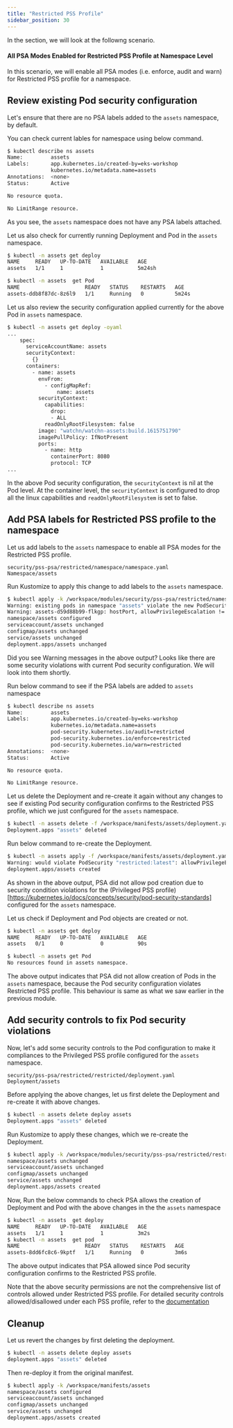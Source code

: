 ```yaml
---
title: "Restricted PSS Profile"
sidebar_position: 30
---
```


In the section, we will look at the followng scenario.

#### All PSA Modes Enabled for Restricted PSS Profile at Namespace Level

In this scenario, we will enable all PSA modes (i.e. enforce, audit and warn) for Restricted PSS profile for a namespace.
## Review existing Pod security configuration

Let's ensure that there are no PSA labels added to the `assets` namespace, by default.

You can check current lables for namespace using below command.

```bash  timeout=60 hook=restricted-namespace-no-labels
$ kubectl describe ns assets 
Name:         assets
Labels:       app.kubernetes.io/created-by=eks-workshop
              kubernetes.io/metadata.name=assets
Annotations:  <none>
Status:       Active

No resource quota.

No LimitRange resource.
```
As you see, the `assets` namespace does not have any PSA labels attached.

Let us also check for currently running Deployment and Pod in the `assets` namespace.

```bash  test=false
$ kubectl -n assets get deploy
NAME     READY   UP-TO-DATE   AVAILABLE   AGE
assets   1/1     1            1           5m24sh

$ kubectl -n assets  get Pod
NAME                     READY   STATUS    RESTARTS   AGE
assets-ddb8f87dc-8z6l9   1/1     Running   0          5m24s
```

Let us also review the security configuration applied currently for the above Pod in `assets` namespace.

```bash  test=false
$ kubectl -n assets get deploy -oyaml 
...
    spec:
      serviceAccountName: assets
      securityContext:
        {}
      containers:
        - name: assets
          envFrom:
            - configMapRef:
                name: assets
          securityContext:
            capabilities:
              drop:
              - ALL
            readOnlyRootFilesystem: false
          image: "watchn/watchn-assets:build.1615751790"
          imagePullPolicy: IfNotPresent
          ports:
            - name: http
              containerPort: 8080
              protocol: TCP
...

```

In the above Pod security configuration, the `securityContext` is nil at the Pod level. At the container level, the `securityContext` is configured to drop all the linux capabilities and `readOnlyRootFilesystem` is set to false.

## Add PSA labels for Restricted PSS profile to the namespace

Let us add labels to the `assets` namespace to enable all PSA modes for the Restricted PSS profile.

```kustomization
security/pss-psa/restricted/namespace/namespace.yaml
Namespace/assets
```
Run Kustomize to apply this change to add labels to the `assets` namespace.

```bash  timeout=180 hook=restricted-namespace
$ kubectl apply -k /workspace/modules/security/pss-psa/restricted/namespace
Warning: existing pods in namespace "assets" violate the new PodSecurity enforce level "restricted:latest"
Warning: assets-d59d88b99-flkgp: hostPort, allowPrivilegeEscalation != false, runAsNonRoot != true, seccompProfile
namespace/assets configured
serviceaccount/assets unchanged
configmap/assets unchanged
service/assets unchanged
deployment.apps/assets unchanged
```
Did you see Warning messages in the above output? Looks like there are some security violations with current Pod security configuration. We will look into them shortly.

Run below command to see if the PSA labels are added to `assets` namespace
 
```bash test=false
$ kubectl describe ns assets
Name:         assets
Labels:       app.kubernetes.io/created-by=eks-workshop
              kubernetes.io/metadata.name=assets
              pod-security.kubernetes.io/audit=restricted
              pod-security.kubernetes.io/enforce=restricted
              pod-security.kubernetes.io/warn=restricted
Annotations:  <none>
Status:       Active

No resource quota.

No LimitRange resource.
```

Let us delete the Deployment and re-create it again without any changes to see if existing Pod security configuration confirms to the Restricted PSS profile, which we just configured for the `assets` namespace.

```bash
$ kubectl -n assets delete -f /workspace/manifests/assets/deployment.yaml
Deployment.apps "assets" deleted
```
Run below command to re-create the Deployment.

```bash timeout=180 hook=restricted-deploy-no-changes
$ kubectl -n assets apply -f /workspace/manifests/assets/deployment.yaml
Warning: would violate PodSecurity "restricted:latest": allowPrivilegeEscalation != false (container "assets" must set securityContext.allowPrivilegeEscalation=false), runAsNonRoot != true (pod or container "assets" must set securityContext.runAsNonRoot=true), seccompProfile (pod or container "assets" must set securityContext.seccompProfile.type to "RuntimeDefault" or "Localhost")
deployment.apps/assets created
```
As shown in the above output, PSA did not allow pod creation due to security condition violations for the (Privileged PSS profile)[https://kubernetes.io/docs/concepts/security/pod-security-standards] configured for the `assets` namespace.

Let us check if Deployment and Pod objects are created or not.

```bash test=false
$ kubectl -n assets get deploy
NAME     READY   UP-TO-DATE   AVAILABLE   AGE
assets   0/1     0            0           90s

$ kubectl -n assets get Pod   
No resources found in assets namespace.
```
The above output indicates that PSA did not allow creation of Pods in the `assets` namespace, because the Pod security configuration violates Restricted PSS profile. This behaviour is same as what we saw earlier in the previous module.

## Add security controls to fix Pod security violations

Now, let's add some security controls to the Pod configuration to make it compliances to the Privileged PSS profile configured for the `assets` namespace.

```kustomization
security/pss-psa/restricted/restricted/deployment.yaml
Deployment/assets
```

Before applying the above changes, let us first delete the Deployment and re-create it with above changes.

```bash
$ kubectl -n assets delete deploy assets
Deployment.apps "assets" deleted
```

Run Kustomize to apply these changes, which we re-create the Deployment.

```bash timeout=180 hook=restricted-deploy-with-changes
$ kubectl apply -k /workspace/modules/security/pss-psa/restricted/restricted/
namespace/assets unchanged
serviceaccount/assets unchanged
configmap/assets unchanged
service/assets unchanged
deployment.apps/assets created
```
Now, Run the below commands to check PSA allows the creation of Deployment and Pod with the above changes in the  the `assets` namespace

```bash test=false
$ kubectl -n assets  get deploy                                                                    
NAME     READY   UP-TO-DATE   AVAILABLE   AGE
assets   1/1     1            1           3m2s
$ kubectl -n assets  get pod   
NAME                     READY   STATUS    RESTARTS   AGE
assets-8dd6fc8c6-9kptf   1/1     Running   0          3m6s
```
The above output indicates that PSA allowed since Pod security configuration confirms to the Restricted PSS profile.

Note that the above security permissions are not the comprehensive list of controls allowed under Restricted PSS profile. For detailed security controls allowed/disallowed under each PSS profile, refer to the [documentation](https://kubernetes.io/docs/concepts/security/pod-security-standards/#restricted)

## Cleanup

Let us revert the changes by first deleting the deployment. 

```bash
$ kubectl -n assets delete deploy assets
deployment.apps "assets" deleted

```
Then re-deploy it from the original manifest.

```bash
$ kubectl apply -k /workspace/manifests/assets
namespace/assets configured
serviceaccount/assets unchanged
configmap/assets unchanged
service/assets unchanged
deployment.apps/assets created

```